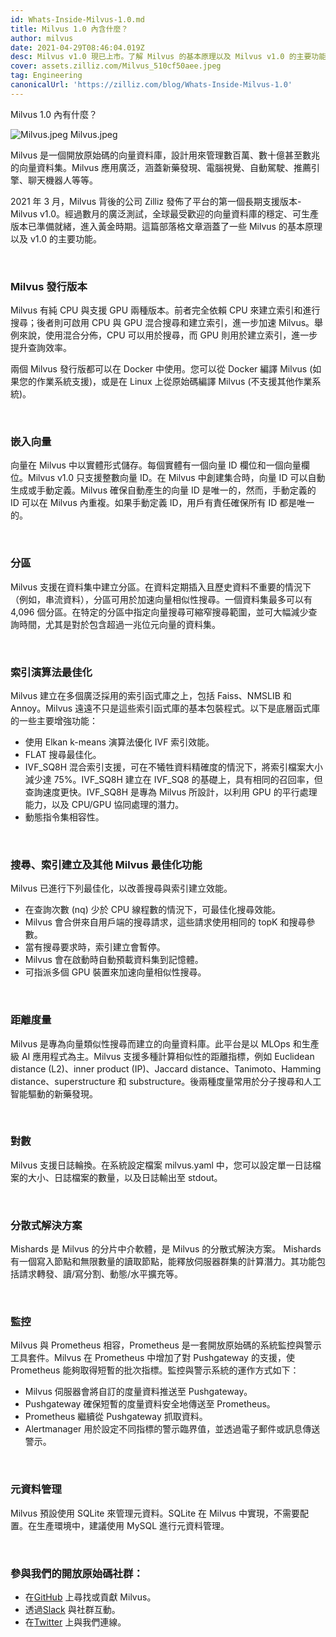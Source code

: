 ```yaml
---
id: Whats-Inside-Milvus-1.0.md
title: Milvus 1.0 內含什麼？
author: milvus
date: 2021-04-29T08:46:04.019Z
desc: Milvus v1.0 現已上市。了解 Milvus 的基本原理以及 Milvus v1.0 的主要功能。
cover: assets.zilliz.com/Milvus_510cf50aee.jpeg
tag: Engineering
canonicalUrl: 'https://zilliz.com/blog/Whats-Inside-Milvus-1.0'
---
```

<custom-h1>Milvus 1.0 內有什麼？</custom-h1><p>
  
   <span class="img-wrapper"> <img translate="no" src="https://assets.zilliz.com/Milvus_510cf50aee.jpeg" alt="Milvus.jpeg" class="doc-image" id="milvus.jpeg" />
   </span> <span class="img-wrapper"> <span>Milvus.jpeg</span> </span></p>
<p>Milvus 是一個開放原始碼的向量資料庫，設計用來管理數百萬、數十億甚至數兆的向量資料集。Milvus 應用廣泛，涵蓋新藥發現、電腦視覺、自動駕駛、推薦引擎、聊天機器人等等。</p>
<p>2021 年 3 月，Milvus 背後的公司 Zilliz 發佈了平台的第一個長期支援版本-Milvus v1.0。經過數月的廣泛測試，全球最受歡迎的向量資料庫的穩定、可生產版本已準備就緒，進入黃金時期。這篇部落格文章涵蓋了一些 Milvus 的基本原理以及 v1.0 的主要功能。</p>
<p><br/></p>
<h3 id="Milvus-distributions" class="common-anchor-header">Milvus 發行版本</h3><p>Milvus 有純 CPU 與支援 GPU 兩種版本。前者完全依賴 CPU 來建立索引和進行搜尋；後者則可啟用 CPU 與 GPU 混合搜尋和建立索引，進一步加速 Milvus。舉例來說，使用混合分佈，CPU 可以用於搜尋，而 GPU 則用於建立索引，進一步提升查詢效率。</p>
<p>兩個 Milvus 發行版都可以在 Docker 中使用。您可以從 Docker 編譯 Milvus (如果您的作業系統支援)，或是在 Linux 上從原始碼編譯 Milvus (不支援其他作業系統)。</p>
<p><br/></p>
<h3 id="Embedding-vectors" class="common-anchor-header">嵌入向量</h3><p>向量在 Milvus 中以實體形式儲存。每個實體有一個向量 ID 欄位和一個向量欄位。Milvus v1.0 只支援整數向量 ID。在 Milvus 中創建集合時，向量 ID 可以自動生成或手動定義。Milvus 確保自動產生的向量 ID 是唯一的，然而，手動定義的 ID 可以在 Milvus 內重複。如果手動定義 ID，用戶有責任確保所有 ID 都是唯一的。</p>
<p><br/></p>
<h3 id="Partitions" class="common-anchor-header">分區</h3><p>Milvus 支援在資料集中建立分區。在資料定期插入且歷史資料不重要的情況下（例如，串流資料），分區可用於加速向量相似性搜尋。一個資料集最多可以有 4,096 個分區。在特定的分區中指定向量搜尋可縮窄搜尋範圍，並可大幅減少查詢時間，尤其是對於包含超過一兆位元向量的資料集。</p>
<p><br/></p>
<h3 id="Index-algorithm-optimizations" class="common-anchor-header">索引演算法最佳化</h3><p>Milvus 建立在多個廣泛採用的索引函式庫之上，包括 Faiss、NMSLIB 和 Annoy。Milvus 遠遠不只是這些索引函式庫的基本包裝程式。以下是底層函式庫的一些主要增強功能：</p>
<ul>
<li>使用 Elkan k-means 演算法優化 IVF 索引效能。</li>
<li>FLAT 搜尋最佳化。</li>
<li>IVF_SQ8H 混合索引支援，可在不犧牲資料精確度的情況下，將索引檔案大小減少達 75%。IVF_SQ8H 建立在 IVF_SQ8 的基礎上，具有相同的召回率，但查詢速度更快。IVF_SQ8H 是專為 Milvus 所設計，以利用 GPU 的平行處理能力，以及 CPU/GPU 協同處理的潛力。</li>
<li>動態指令集相容性。</li>
</ul>
<p><br/></p>
<h3 id="Search-index-building-and-other-Milvus-optimizations" class="common-anchor-header">搜尋、索引建立及其他 Milvus 最佳化功能</h3><p>Milvus 已進行下列最佳化，以改善搜尋與索引建立效能。</p>
<ul>
<li>在查詢次數 (nq) 少於 CPU 線程數的情況下，可最佳化搜尋效能。</li>
<li>Milvus 會合併來自用戶端的搜尋請求，這些請求使用相同的 topK 和搜尋參數。</li>
<li>當有搜尋要求時，索引建立會暫停。</li>
<li>Milvus 會在啟動時自動預載資料集到記憶體。</li>
<li>可指派多個 GPU 裝置來加速向量相似性搜尋。</li>
</ul>
<p><br/></p>
<h3 id="Distance-metrics" class="common-anchor-header">距離度量</h3><p>Milvus 是專為向量類似性搜尋而建立的向量資料庫。此平台是以 MLOps 和生產級 AI 應用程式為主。Milvus 支援多種計算相似性的距離指標，例如 Euclidean distance (L2)、inner product (IP)、Jaccard distance、Tanimoto、Hamming distance、superstructure 和 substructure。後兩種度量常用於分子搜尋和人工智能驅動的新藥發現。</p>
<p><br/></p>
<h3 id="Logging" class="common-anchor-header">對數</h3><p>Milvus 支援日誌輪換。在系統設定檔案 milvus.yaml 中，您可以設定單一日誌檔案的大小、日誌檔案的數量，以及日誌輸出至 stdout。</p>
<p><br/></p>
<h3 id="Distributed-solution" class="common-anchor-header">分散式解決方案</h3><p>Mishards 是 Milvus 的分片中介軟體，是 Milvus 的分散式解決方案。 Mishards 有一個寫入節點和無限數量的讀取節點，能釋放伺服器群集的計算潛力。其功能包括請求轉發、讀/寫分割、動態/水平擴充等。</p>
<p><br/></p>
<h3 id="Monitoring" class="common-anchor-header">監控</h3><p>Milvus 與 Prometheus 相容，Prometheus 是一套開放原始碼的系統監控與警示工具套件。Milvus 在 Prometheus 中增加了對 Pushgateway 的支援，使 Prometheus 能夠取得短暫的批次指標。監控與警示系統的運作方式如下：</p>
<ul>
<li>Milvus 伺服器會將自訂的度量資料推送至 Pushgateway。</li>
<li>Pushgateway 確保短暫的度量資料安全地傳送至 Prometheus。</li>
<li>Prometheus 繼續從 Pushgateway 抓取資料。</li>
<li>Alertmanager 用於設定不同指標的警示臨界值，並透過電子郵件或訊息傳送警示。</li>
</ul>
<p><br/></p>
<h3 id="Metadata-management" class="common-anchor-header">元資料管理</h3><p>Milvus 預設使用 SQLite 來管理元資料。SQLite 在 Milvus 中實現，不需要配置。在生產環境中，建議使用 MySQL 進行元資料管理。</p>
<p><br/></p>
<h3 id="Engage-with-our-open-source-community" class="common-anchor-header">參與我們的開放原始碼社群：</h3><ul>
<li>在<a href="https://github.com/milvus-io/milvus/">GitHub</a> 上尋找或貢獻 Milvus。</li>
<li>透過<a href="https://join.slack.com/t/milvusio/shared_invite/zt-e0u4qu3k-bI2GDNys3ZqX1YCJ9OM~GQ">Slack</a> 與社群互動。</li>
<li>在<a href="https://twitter.com/milvusio">Twitter</a> 上與我們連線。</li>
</ul>
